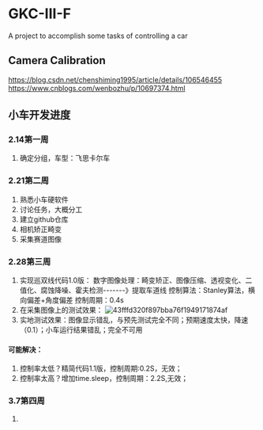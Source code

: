 # GKC-III-F
A project to accomplish some tasks of controlling a car


## Camera Calibration
https://blog.csdn.net/chenshiming1995/article/details/106546455
https://www.cnblogs.com/wenbozhu/p/10697374.html


## 小车开发进度
### 2.14第一周
1. 确定分组，车型：飞思卡尔车
### 2.21第二周
1. 熟悉小车硬软件
2. 讨论任务，大概分工
3. 建立github仓库
4. 相机矫正畸变
5. 采集赛道图像

### 2.28第三周
1. 实现巡双线代码1.0版：
   数字图像处理：畸变矫正、图像压缩、透视变化、二值化、腐蚀降噪、霍夫检测-------》提取车道线
   控制算法：Stanley算法，横向偏差+角度偏差
   控制周期：0.4s
2. 在采集图像上的测试效果：
![43fffd320f897bba76f1949171874af](https://user-images.githubusercontent.com/62023129/157029778-31c21b97-0f01-448d-afdb-e94a7c1ae788.png)
3. 实地测试效果：图像显示错乱，与预先测试完全不同；预期速度太快，降速（0.1）；小车运行结果错乱；完全不可用
#### 可能解决：
1. 控制率太低？精简代码1.1版，控制周期:0.2S，无效；
2. 控制率太高？增加time.sleep，控制周期：2.2S,无效；

### 3.7第四周
1. 



